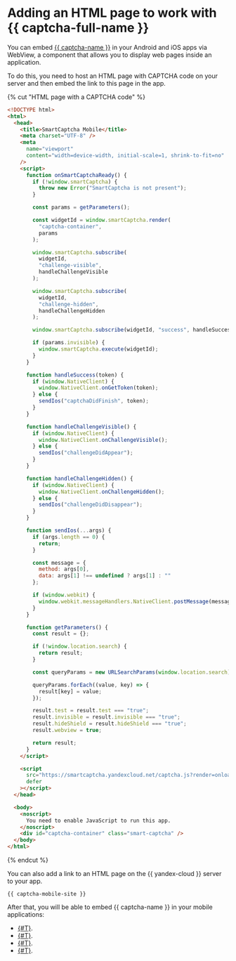 # Adding an HTML page to work with {{ captcha-full-name }}

You can embed [{{ captcha-name }}](../../smartcaptcha/) in your Android and iOS apps via WebView, a component that allows you to display web pages inside an application.

To do this, you need to host an HTML page with CAPTCHA code on your server and then embed the link to this page in the app.

{% cut "HTML page with a CAPTCHA code" %}

```html
<!DOCTYPE html>
<html>
  <head>
    <title>SmartCaptcha Mobile</title>
    <meta charset="UTF-8" />
    <meta
      name="viewport"
      content="width=device-width, initial-scale=1, shrink-to-fit=no"
    />
    <script>
      function onSmartCaptchaReady() {
        if (!window.smartCaptcha) {
          throw new Error("SmartCaptcha is not present");
        }

        const params = getParameters();

        const widgetId = window.smartCaptcha.render(
          "captcha-container",
          params
        );

        window.smartCaptcha.subscribe(
          widgetId,
          "challenge-visible",
          handleChallengeVisible
        );

        window.smartCaptcha.subscribe(
          widgetId,
          "challenge-hidden",
          handleChallengeHidden
        );

        window.smartCaptcha.subscribe(widgetId, "success", handleSuccess);

        if (params.invisible) {
          window.smartCaptcha.execute(widgetId);
        }
      }

      function handleSuccess(token) {
        if (window.NativeClient) {
          window.NativeClient.onGetToken(token);
        } else {
          sendIos("captchaDidFinish", token);
        }
      }

      function handleChallengeVisible() {
        if (window.NativeClient) {
          window.NativeClient.onChallengeVisible();
        } else {
          sendIos("challengeDidAppear");
        }
      }

      function handleChallengeHidden() {
        if (window.NativeClient) {
          window.NativeClient.onChallengeHidden();
        } else {
          sendIos("challengeDidDisappear");
        }
      }

      function sendIos(...args) {
        if (args.length == 0) {
          return;
        }

        const message = {
          method: args[0],
          data: args[1] !== undefined ? args[1] : ""
        };

        if (window.webkit) {
          window.webkit.messageHandlers.NativeClient.postMessage(message);
        }
      }

      function getParameters() {
        const result = {};

        if (!window.location.search) {
          return result;
        }

        const queryParams = new URLSearchParams(window.location.search);

        queryParams.forEach((value, key) => {
          result[key] = value;
        });

        result.test = result.test === "true";
        result.invisible = result.invisible === "true";
        result.hideShield = result.hideShield === "true";
        result.webview = true;

        return result;
      }
    </script>

    <script
      src="https://smartcaptcha.yandexcloud.net/captcha.js?render=onload&onload=onSmartCaptchaReady"
      defer
    ></script>
  </head>

  <body>
    <noscript>
      You need to enable JavaScript to run this app.
    </noscript>
    <div id="captcha-container" class="smart-captcha" />
  </body>
</html>
```

{% endcut %}

You can also add a link to an HTML page on the {{ yandex-cloud }} server to your app.

```
{{ captcha-mobile-site }}
```

After that, you will be able to embed {{ captcha-name }} in your mobile applications:
* [{#T}](../../smartcaptcha/tutorials/mobile-app/android/quickstart-android.md).
* [{#T}](../../smartcaptcha/tutorials/mobile-app/android/invisible-captcha-android.md).
* [{#T}](../../smartcaptcha/tutorials/mobile-app/android/quickstart-android-flutter.md).
* [{#T}](../../smartcaptcha/tutorials/mobile-app/ios/quickstart-ios.md).